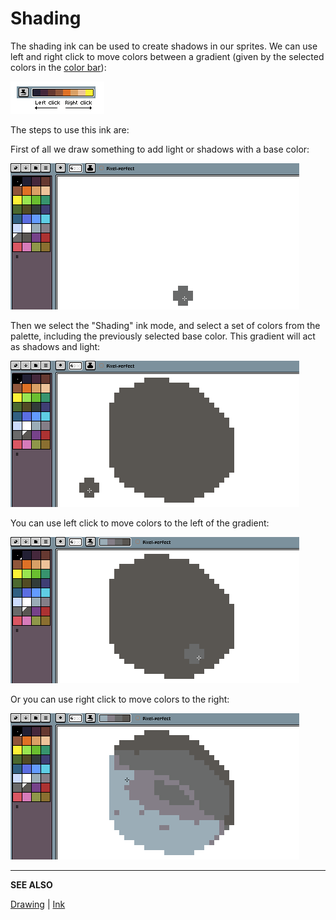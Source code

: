 # Shading

The shading ink can be used to create shadows in our sprites. We can
use left and right click to move colors between a gradient (given by
the selected colors in the [color bar](color-bar.md)):

![Shading reference](shading/shading_ref.png)

The steps to use this ink are:

First of all we draw something to add light or shadows with a base
color:

![Draw base](shading/shading_step1.gif)

Then we select the "Shading" ink mode, and select a set of colors from
the palette, including the previously selected base color. This
gradient will act as shadows and light:

![Select a gradient](shading/shading_step2.gif)

You can use left click to move colors to the left of the gradient:

![Shading left click](shading/shading_step3.gif)

Or you can use right click to move colors to the right:

![Shading right click](shading/shading_step4.gif)

---

**SEE ALSO**

[Drawing](drawing.md) |
[Ink](ink.md)
